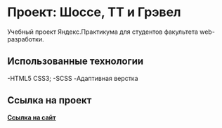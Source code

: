 # Проект: Шоссе, ТТ и Грэвел

Учебный проект Яндекс.Практикума для студентов факультета web-разработки.

## Использованные технологии

-HTML5 CSS3;
-SCSS
-Адаптивная верстка


## Ссылка на проект
[**Ссылка на сайт**](https://leondasferras.github.io/HARD-01/)

